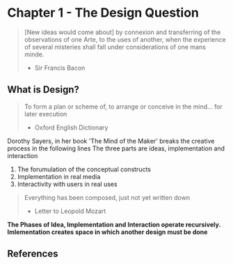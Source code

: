 # Chapter 1 - The Design Question

> [New ideas would come about] by connexion and transferring of the observations of one Arte, to the uses of another, when the experience of several misteries shall fall under considerations of one mans minde.
> - Sir Francis Bacon

## What is Design?

> To form a plan or scheme of, to arrange or conceive in the mind... 
> for later execution
> - Oxford English Dictionary

Dorothy Sayers, in her book 'The Mind of the Maker' breaks the creative process in the following lines
The three parts are ideas, implementation and interaction

1. The forumulation of the conceptual constructs
2. Implementation in real media
3. Interactivity with users in real uses


> Everything has been composed, just not yet written down
> - Letter to Leopold Mozart

**The Phases of Idea, Implementation and Interaction operate recursively.
Imlementation creates space in which another design must be done**  


## References

